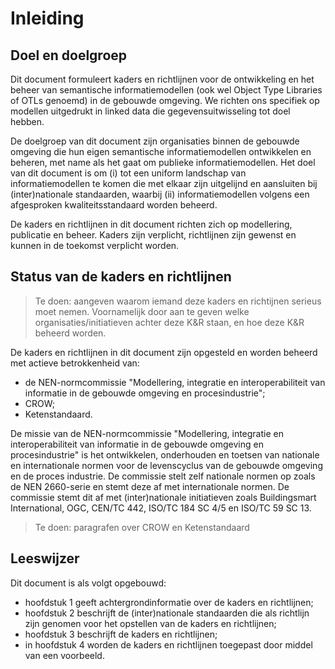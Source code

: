 # Inleiding
## Doel en doelgroep
Dit document formuleert kaders en richtlijnen voor de ontwikkeling en het beheer van semantische informatiemodellen (ook wel Object Type Libraries of OTLs genoemd) in de gebouwde omgeving. We richten ons specifiek op modellen uitgedrukt in linked data die gegevensuitwisseling tot doel hebben.

De doelgroep van dit document zijn organisaties binnen de gebouwde omgeving die hun eigen semantische informatiemodellen ontwikkelen en beheren, met name als het gaat om publieke informatiemodellen. Het doel van dit document is om (i) tot een uniform landschap van informatiemodellen te komen die met elkaar zijn uitgelijnd en aansluiten bij (inter)nationale standaarden, waarbij (ii) informatiemodellen volgens een afgesproken kwaliteitsstandaard worden beheerd.

De kaders en richtlijnen in dit document richten zich op modellering, publicatie en beheer. Kaders zijn verplicht, richtlijnen zijn gewenst en kunnen in de toekomst verplicht worden. 

## Status van de kaders en richtlijnen
> Te doen: aangeven waarom iemand deze kaders en richtijnen serieus moet nemen. Voornamelijk door aan te geven welke organisaties/initiatieven achter deze K&R staan, en hoe deze K&R beheerd worden.

De kaders en richtlijnen in dit document zijn opgesteld en worden beheerd met actieve betrokkenheid van:
- de NEN-normcommissie "Modellering, integratie en interoperabiliteit van informatie in de gebouwde omgeving en procesindustrie";
- CROW;
- Ketenstandaard.

De missie van de NEN-normcommissie "Modellering, integratie en interoperabiliteit van informatie in de gebouwde omgeving en procesindustrie" is het ontwikkelen, onderhouden en toetsen van nationale en internationale normen voor de levenscyclus van de gebouwde omgeving en de proces industrie. De commissie stelt zelf nationale normen op zoals de NEN 2660-serie en stemt deze af met internationale normen. De commissie stemt dit af met (inter)nationale initiatieven zoals Buildingsmart International, OGC, CEN/TC 442, ISO/TC 184 SC 4/5 en ISO/TC 59 SC 13.

<!--
Geonovum ontwikkelt en beheert geostandaarden en heeft het Raamwerk Geostandaarden opgesteld. Het raamwerk is richtinggevend voor het gebruik van standaarden binnen de Nederlandse geo-informatie infrastructuur. Het benoemt de internationale en nationale standaarden die voor Nederland binnen het geo-domein van toepassing zijn voor aansluiting met andere domeinen. Voor Nederlandse overheidsorganisaties is het daarmee de leidraad voor toe te passen geo-standaarden.
-->

> Te doen: paragrafen over CROW en Ketenstandaard

## Leeswijzer
Dit document is als volgt opgebouwd:
- hoofdstuk 1 geeft achtergrondinformatie over de kaders en richtlijnen;
- hoofdstuk 2 beschrijft de (inter)nationale standaarden die als richtlijn zijn genomen voor het opstellen van de kaders en richtlijnen;
- hoofdstuk 3 beschrijft de kaders en richtlijnen;
- in hoofdstuk 4 worden de kaders en richtlijnen toegepast door middel van een voorbeeld.
